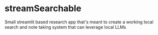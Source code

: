 # streamSearchable
Small streamlit based research app that's meant to create a working local search and note taking system that can leverage local LLMs
